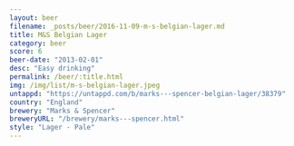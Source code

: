 ```yaml
---
layout: beer
filename: _posts/beer/2016-11-09-m-s-belgian-lager.md
title: M&S Belgian Lager
category: beer
score: 6
beer-date: "2013-02-01"
desc: "Easy drinking"
permalink: /beer/:title.html
img: /img/list/m-s-belgian-lager.jpeg
untappd: "https://untappd.com/b/marks---spencer-belgian-lager/38379"
country: "England"
brewery: "Marks & Spencer"
breweryURL: "/brewery/marks---spencer.html"
style: "Lager - Pale"
---
```

